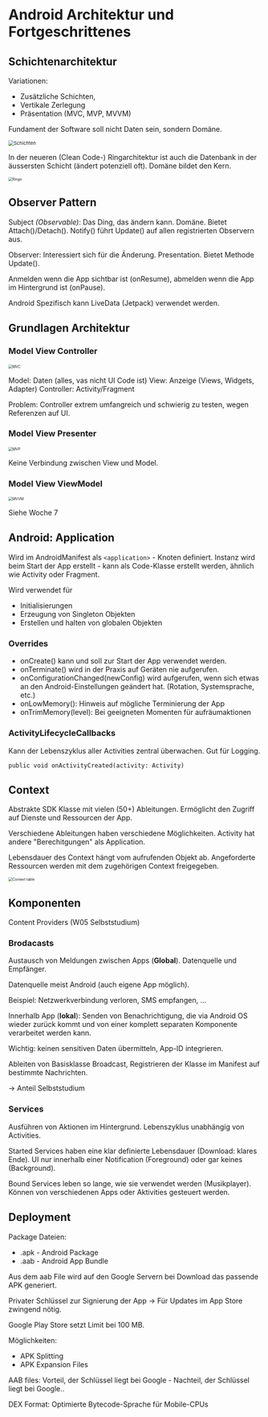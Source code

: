 # Android Architektur und Fortgeschrittenes

## Schichtenarchitektur

Variationen:

- Zusätzliche Schichten,
- Vertikale Zerlegung
- Präsentation (MVC, MVP, MVVM)

Fundament der Software soll nicht Daten sein, sondern Domäne.

<img src="res/schichten.png" alt="Schichten" style="zoom:67%;" />

In der neueren (Clean Code-) Ringarchitektur ist auch die Datenbank in der äussersten Schicht (ändert potenziell oft).
Domäne bildet den Kern.

<img src="res/clean_code.png" alt="Ringe" style="zoom:50%;" />

## Observer Pattern

Subject _(Observable)_: Das Ding, das ändern kann. Domäne. Bietet Attach()/Detach(). Notify() führt Update() auf allen registrierten Observern aus.

Observer: Interessiert sich für die Änderung. Presentation. Bietet Methode Update().

Anmelden wenn die App sichtbar ist (onResume), abmelden wenn die App im Hintergrund ist (onPause).

Android Spezifisch kann LiveData (Jetpack) verwendet werden.

## Grundlagen Architektur

### Model View Controller

<img src="res/mvc.png" alt="MVC" style="zoom:50%;" />

Model: Daten (alles, vas nicht UI Code ist)
View: Anzeige (Views, Widgets, Adapter)
Controller: Activity/Fragment

Problem: Controller extrem umfangreich und schwierig zu testen, wegen Referenzen auf UI.

### Model View Presenter

<img src="res/mvp.png" alt="MVP" style="zoom:50%;" />

Keine Verbindung zwischen View und Model.

### Model View ViewModel

<img src="res/mvvm.png" alt="MVVM" style="zoom:50%;" />

Siehe Woche 7

## Android: Application

Wird im AndroidManifest als `<application>` - Knoten definiert.
Instanz wird beim Start der App erstellt - kann als Code-Klasse erstellt werden, ähnlich wie Activity oder Fragment.

Wird verwendet für

- Initialisierungen
- Erzeugung von Singleton Objekten
- Erstellen und halten von globalen Objekten

### Overrides

- onCreate() kann und soll zur Start der App verwendet werden.
- onTerminate() wird in der Praxis auf Geräten nie aufgerufen.
- onConfigurationChanged(newConfig) wird aufgerufen, wenn sich etwas an den Android-Einstellungen geändert hat. (Rotation, Systemsprache, etc.)
- onLowMemory(): Hinweis auf mögliche Terminierung der App
- onTrimMemory(level): Bei geeigneten Momenten für aufräumaktionen

### ActivityLifecycleCallbacks

Kann der Lebenszyklus aller Activities zentral überwachen. Gut für Logging.

`public void onActivityCreated(activity: Activity)`

## Context

Abstrakte SDK Klasse mit vielen (50+) Ableitungen. Ermöglicht den Zugriff auf Dienste und Ressourcen der App.

Verschiedene Ableitungen haben verschiedene Möglichkeiten. Activity hat andere "Berechitgungen" als Application.

Lebensdauer des Context hängt vom aufrufenden Objekt ab. Angeforderte Ressourcen werden mit dem zugehörigen Context freigegeben.

<img src="res/context-overview.png" alt="Context table" style="zoom:50%;" />

## Komponenten

Content Providers (W05 Selbststudium)

### Brodacasts

Austausch von Meldungen zwischen Apps (__Global__). Datenquelle und Empfänger.

Datenquelle meist Android (auch eigene App möglich).

Beispiel: Netzwerkverbindung verloren, SMS empfangen, ...

Innerhalb App (__lokal__): Senden von Benachrichtigung, die via Android OS wieder zurück kommt und von einer komplett separaten Komponente verarbeitet werden kann.

Wichtig: keinen sensitiven Daten übermitteln, App-ID integrieren.

Ableiten von Basisklasse Broadcast, Registrieren der Klasse im Manifest auf bestimmte Nachrichten.

-> Anteil Selbststudium

### Services

Ausführen von Aktionen im Hintergrund. Lebenszyklus unabhängig von Activities.

Started Services haben eine klar definierte Lebensdauer (Download: klares Ende). UI nur innerhalb einer Notification (Foreground) oder gar keines (Background).

Bound Services leben so lange, wie sie verwendet werden (Musikplayer).
Können von verschiedenen Apps oder Aktivities gesteuert werden.

## Deployment

Package Dateien:

- .apk - Android Package
- .aab - Android App Bundle

Aus dem aab File wird auf den Google Servern bei Download das passende APK generiert.

Privater Schlüssel zur Signierung der App -> Für Updates im App Store zwingend nötig.

Google Play Store setzt Limit bei 100 MB.

Möglichkeiten:

- APK Splitting
- APK Expansion Files

AAB files: Vorteil, der Schlüssel liegt bei Google - Nachteil, der Schlüssel liegt bei Google..

DEX Format: Optimierte Bytecode-Sprache für Mobile-CPUs
